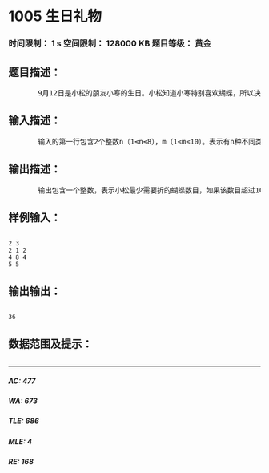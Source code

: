 # 1005 生日礼物   
### 时间限制： 1 s     空间限制： 128000 KB     题目等级： 黄金  
## 题目描述：  

<pre>
       9月12日是小松的朋友小寒的生日。小松知道小寒特别喜欢蝴蝶，所以决定折蝴蝶作为给小寒的生日礼物。他来到了PK大学最大的一家地下超市，在超市里，小松找到了n种可以用来折纸的本子。每种类型的本子里有若干不同颜色的纸若干张，当然同种类型的本子一定是完全一样的，而不同种类型的本子不一定完全不一样。他统计了一下，这里总共有n种不同类型的可以用来折纸的本子，每种本子各有bi本，所有的纸中有m种颜色是小寒所喜欢的颜色。小松希望他折的每种颜色的蝴蝶的数目是一样的。换句话说，小松必须折m*k只蝴蝶，其中k代表每种颜色蝴蝶的数目，这个数由小松自己来决定。但是小松又不能浪费纸，也就是说他买的本子中，只要是小寒喜欢的颜色的纸都要被折成蝴蝶。于是问题来了，每种类型的本子应该各买多少本，才能折出这m*k只蝴蝶呢？当然，由于小松是个很懒的人，他希望折的蝴蝶数目越少越好，只要表达了心意就可以了（也就是不能1只也不折）。而如果小松总共必须折1000只以上的蝴蝶才能满足要求，那么他就宁愿换一种礼物的方案了。
</pre>
  
  
## 输入描述：  

<pre>
       输入的第一行包含2个整数n（1≤n≤8），m（1≤m≤10）。表示有n种不同类型的本子和m种小寒喜欢的颜色。接下来一个n*m的矩阵。第i行第j列的整数aij表示在第i种类型的本子中包含小寒喜欢的颜色j的纸有aij（1≤aij≤100）张。再接下来的一排n个整数b1到bn，表示每种颜色的本子在超市中有多少本（1≤bi≤5）。
</pre>
  
  
## 输出描述：  

<pre>
       输出包含一个整数，表示小松最少需要折的蝴蝶数目，如果该数目超过1000，则输出”alternative!”。（由于可能存在多种买本子的方案，所以这里就不要求输出具体方案了）
</pre>
  
  
## 样例输入：  

<pre><code>
2 3
2 1 2
4 8 4
5 5
</code></pre>
  
  
## 输出输出：  

<pre><code>
36
</code></pre>
  
  
## 数据范围及提示：  

<pre>
</pre>
  
  
***  

##### AC: 477  
##### WA: 673  
##### TLE: 686  
##### MLE: 4  
##### RE: 168  
